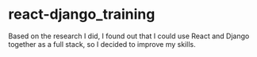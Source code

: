 # react-django_training
Based on the research I did, I found out that I could use React and Django together as a full stack, so I decided to improve my skills.

